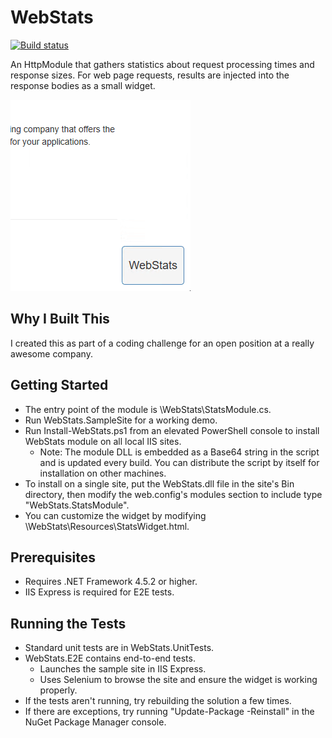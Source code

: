 # WebStats

[![Build status](https://ci.appveyor.com/api/projects/status/jf6qqqgmc31qqmfw?svg=true)](https://ci.appveyor.com/project/Jay-Rad/webstats)

An HttpModule that gathers statistics about request processing times and response sizes.  For web page requests, results are injected into the response bodies as a small widget.

![WebStats Widget](https://github.com/Jay-Rad/WebStats/raw/master/Solution%20Items/Widget.gif "WebStats Widget")

## Why I Built This
I created this as part of a coding challenge for an open position at a really awesome company.

## Getting Started
* The entry point of the module is \WebStats\StatsModule.cs.
* Run WebStats.SampleSite for a working demo.
* Run Install-WebStats.ps1 from an elevated PowerShell console to install WebStats module on all local IIS sites.
    * Note: The module DLL is embedded as a Base64 string in the script and is updated every build.  You can distribute the script by itself for installation on other machines.
* To install on a single site, put the WebStats.dll file in the site's Bin directory, then modify the web.config's modules section to include type "WebStats.StatsModule".
* You can customize the widget by modifying \WebStats\Resources\StatsWidget.html.

## Prerequisites
* Requires .NET Framework 4.5.2 or higher.
* IIS Express is required for E2E tests.

## Running the Tests
* Standard unit tests are in WebStats.UnitTests.
* WebStats.E2E contains end-to-end tests.
    * Launches the sample site in IIS Express.
    * Uses Selenium to browse the site and ensure the widget is working properly.
* If the tests aren't running, try rebuilding the solution a few times.
* If there are exceptions, try running "Update-Package -Reinstall" in the NuGet Package Manager console.